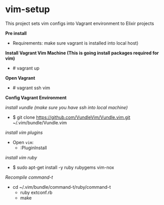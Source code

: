 # vim-setup
This project sets vim configs into Vagrant environment to Elixir projects

**Pre install**
 - Requirements: make sure vagrant is installed into local host)

**Install Vagrant Vim Machine (This is going install packages required for vim)**
 - \# vagrant up
 
**Open Vagrant** 
 - \# vagrant ssh vim

**Config Vagrant Environment**

*install vundle (make sure you have ssh into local machine)* 
 - $ git clone https://github.com/VundleVim/Vundle.vim.git ~/.vim/bundle/Vundle.vim

*install vim plugins* 
 - Open `vim`: 
   - :PluginInstall

*install vim ruby*
 - $ sudo apt-get install -y ruby rubygems vim-nox

*Recompile command-t*
 - cd ~/.vim/bundle/command-t/ruby/command-t
   - ruby extconf.rb
   - make

